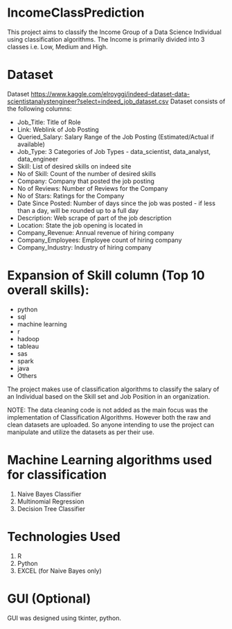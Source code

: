 # IncomeClassPrediction
This project aims to classify the Income Group of a Data Science Individual using classification algorithms. The Income is primarily divided into 3 classes i.e. Low, Medium and High.


# Dataset
Dataset https://www.kaggle.com/elroyggj/indeed-dataset-data-scientistanalystengineer?select=indeed_job_dataset.csv
Dataset consists of the following columns:
- Job_Title:		      Title of Role
- Link:			          Weblink of Job Posting
- Queried_Salary:		  Salary Range of the Job Posting (Estimated/Actual if available)
- Job_Type:		        3 Categories of Job Types - data_scientist, data_analyst, data_engineer
- Skill:			        List of desired skills on indeed site
- No of Skill:		    Count of the number of desired skills
- Company:		        Company that posted the job posting
- No of Reviews:		  Number of Reviews for the Company
- No of Stars:		    Ratings for the Company
- Date Since Posted:  Number of days since the job was posted - if less than a day, will be rounded up to a full day
- Description:		    Web scrape of part of the job description
- Location:		        State the job opening is located in
- Company_Revenue:	  Annual revenue of hiring company
- Company_Employees:	Employee count of hiring company
- Company_Industry:	  Industry of hiring company

# Expansion of Skill column (Top 10 overall skills):
- python
- sql
- machine learning
- r
- hadoop
- tableau
- sas
- spark
- java
- Others

The project makes use of classification algorithms to classify the salary of an Individual based on the Skill set and Job Position in an organization.

NOTE: The data cleaning code is not added as the main focus was the implementation of Classification Algorithms. However both the raw and clean datasets are uploaded. So anyone intending to use the project can manipulate and utilize the datasets as per their use.

# Machine Learning algorithms used for classification
1. Naive Bayes Classifier
2. Multinomial Regression
3. Decision Tree Classifier

# Technologies Used
1. R
2. Python
3. EXCEL (for Naive Bayes only)

# GUI (Optional)
GUI was designed using tkinter, python.
